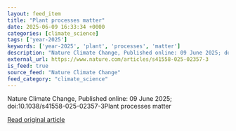 ```yaml
---
layout: feed_item
title: "Plant processes matter"
date: 2025-06-09 16:33:34 +0000
categories: [climate_science]
tags: ['year-2025']
keywords: ['year-2025', 'plant', 'processes', 'matter']
description: "Nature Climate Change, Published online: 09 June 2025; doi:10"
external_url: https://www.nature.com/articles/s41558-025-02357-3
is_feed: true
source_feed: "Nature Climate Change"
feed_category: "climate_science"
---
```


Nature Climate Change, Published online: 09 June 2025; doi:10.1038/s41558-025-02357-3Plant processes matter

[Read original article](https://www.nature.com/articles/s41558-025-02357-3)
